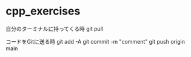 # cpp_exercises

自分のターミナルに持ってくる時
git pull 

コードをGitに送る時
git add -A
git commit -m "comment"
git push origin main
